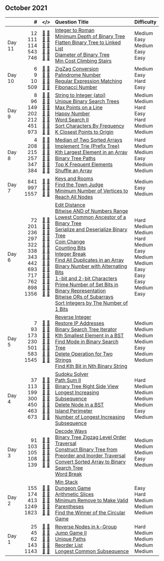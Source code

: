 ## October 2021

||#|</>|Question Title|Difficulty|
|:--|--:|:-:|:--|:--|
|Day 11|12<br>111<br>114<br>543<br>746|[📎](../src/q_1_50/q0012.hpp) [📝](../src/q_1_50/q0012_unittest.hpp)<br>[📎](../src/q_101_150/q0111.hpp) [📝](../src/q_101_150/q0111_unittest.hpp)<br>[📎](../src/q_101_150/q0114.hpp) [📝](../src/q_101_150/q0114_unittest.hpp)<br>[📎](../src/q_501_550/q0543.hpp) [📝](../src/q_501_550/q0543_unittest.hpp)<br>[📎](../src/q_701_750/q0746.hpp) [📝](../src/q_701_750/q0746_unittest.hpp)|[Integer to Roman](https://leetcode.com/problems/integer-to-roman/)<br>[Minimum Depth of Binary Tree](https://leetcode.com/problems/minimum-depth-of-binary-tree/)<br>[Flatten Binary Tree to Linked List](https://leetcode.com/problems/flatten-binary-tree-to-linked-list/)<br>[Diameter of Binary Tree](https://leetcode.com/problems/diameter-of-binary-tree/)<br>[Min Cost Climbing Stairs](https://leetcode.com/problems/min-cost-climbing-stairs/)|Medium<br>Easy<br>Medium<br>Easy<br>Easy|
|Day 10|6<br>9<br>10<br>509|[📎](../src/q_1_50/q0006.hpp) [📝](../src/q_1_50/q0006_unittest.hpp)<br>[📎](../src/q_1_50/q0009.hpp) [📝](../src/q_1_50/q0009_unittest.hpp)<br>[📎](../src/q_1_50/q0010.hpp) [📝](../src/q_1_50/q0010_unittest.hpp)<br>[📎](../src/q_501_550/q0509.hpp) [📝](../src/q_501_550/q0509_unittest.hpp)|[ZigZag Conversion](https://leetcode.com/problems/zigzag-conversion/)<br>[Palindrome Number](https://leetcode.com/problems/palindrome-number/)<br>[Regular Expression Matching](https://leetcode.com/problems/regular-expression-matching/)<br>[Fibonacci Number](https://leetcode.com/problems/fibonacci-number/)|Medium<br>Easy<br>Hard<br>Easy|
|Day 9|8<br>96<br>149<br>202<br>212<br>451<br>973|[📎](../src/q_1_50/q0008.hpp) [📝](../src/q_1_50/q0008_unittest.hpp)<br>[📎](../src/q_51_100/q0096.hpp) [📝](../src/q_51_100/q0096_unittest.hpp)<br>[📎](../src/q_101_150/q0149.hpp) [📝](../src/q_101_150/q0149_unittest.hpp)<br>[📎](../src/q_201_250/q0202.hpp) [📝](../src/q_201_250/q0202_unittest.hpp)<br>[📎](../src/q_201_250/q0212.hpp) [📝](../src/q_201_250/q0212_unittest.hpp)<br>[📎](../src/q_451_500/q0451.hpp) [📝](../src/q_451_500/q0451_unittest.hpp)<br>[📎](../src/q_951_1000/q0973.hpp) [📝](../src/q_951_1000/q0973_unittest.hpp)|[String to Integer (atoi)](https://leetcode.com/problems/string-to-integer-atoi/)<br>[Unique Binary Search Trees](https://leetcode.com/problems/unique-binary-search-trees/)<br>[Max Points on a Line](https://leetcode.com/problems/max-points-on-a-line/)<br>[Happy Number](https://leetcode.com/problems/happy-number/)<br>[Word Search II](https://leetcode.com/problems/word-search-ii/)<br>[Sort Characters By Frequency](https://leetcode.com/problems/sort-characters-by-frequency/)<br>[K Closest Points to Origin](https://leetcode.com/problems/k-closest-points-to-origin/)|Medium<br>Medium<br>Hard<br>Easy<br>Hard<br>Medium<br>Medium|
|Day 8|4<br>208<br>215<br>257<br>347<br>384|[📎](../src/q_1_50/q0004.hpp) [📝](../src/q_1_50/q0004_unittest.hpp)<br>[📎](../src/q_201_250/q0208.hpp) [📝](../src/q_201_250/q0208_unittest.hpp)<br>[📎](../src/q_201_250/q0215.hpp) [📝](../src/q_201_250/q0215_unittest.hpp)<br>[📎](../src/q_251_300/q0257.hpp) [📝](../src/q_251_300/q0257_unittest.hpp)<br>[📎](../src/q_301_350/q0347.hpp) [📝](../src/q_301_350/q0347_unittest.hpp)<br>[📎](../src/q_351_400/q0384.hpp) [📝](../src/q_351_400/q0384_unittest.hpp)|[Median of Two Sorted Arrays](https://leetcode.com/problems/median-of-two-sorted-arrays/)<br>[Implement Trie (Prefix Tree)](https://leetcode.com/problems/implement-trie-prefix-tree/)<br>[Kth Largest Element in an Array](https://leetcode.com/problems/kth-largest-element-in-an-array/)<br>[Binary Tree Paths](https://leetcode.com/problems/binary-tree-paths/)<br>[Top K Frequent Elements](https://leetcode.com/problems/top-k-frequent-elements/)<br>[Shuffle an Array](https://leetcode.com/problems/shuffle-an-array/)|Hard<br>Medium<br>Medium<br>Easy<br>Medium<br>Medium|
|Day 7|841<br>997<br>1557|[📎](../src/q_801_850/q0841.hpp) [📝](../src/q_801_850/q0841_unittest.hpp)<br>[📎](../src/q_951_1000/q0997.hpp) [📝](../src/q_951_1000/q0997_unittest.hpp)<br>[📎](../src/q_1551_1600/q1557.hpp) [📝](../src/q_1551_1600/q1557_unittest.hpp)|[Keys and Rooms](https://leetcode.com/problems/keys-and-rooms/)<br>[Find the Town Judge](https://leetcode.com/problems/find-the-town-judge/)<br>[Minimum Number of Vertices to Reach All Nodes](https://leetcode.com/problems/minimum-number-of-vertices-to-reach-all-nodes/)|Medium<br>Easy<br>Medium|
|Day 6|72<br>201<br>236<br>297<br>322<br>338<br>343<br>442<br>693<br>717<br>762<br>898<br>1356|[📎](../src/q_51_100/q0072.hpp) [📝](../src/q_51_100/q0072_unittest.hpp)<br>[📎](../src/q_201_250/q0201.hpp) [📝](../src/q_201_250/q0201_unittest.hpp)<br>[📎](../src/q_201_250/q0236.hpp) [📝](../src/q_201_250/q0236_unittest.hpp)<br>[📎](../src/q_251_300/q0297.hpp) [📝](../src/q_251_300/q0297_unittest.hpp)<br>[📎](../src/q_301_350/q0322.hpp) [📝](../src/q_301_350/q0322_unittest.hpp)<br>[📎](../src/q_301_350/q0338.hpp) [📝](../src/q_301_350/q0338_unittest.hpp)<br>[📎](../src/q_301_350/q0343.hpp) [📝](../src/q_301_350/q0343_unittest.hpp)<br>[📎](../src/q_401_450/q0442.hpp) [📝](../src/q_401_450/q0442_unittest.hpp)<br>[📎](../src/q_651_700/q0693.hpp) [📝](../src/q_651_700/q0693_unittest.hpp)<br>[📎](../src/q_701_750/q0717.hpp) [📝](../src/q_701_750/q0717_unittest.hpp)<br>[📎](../src/q_751_800/q0762.hpp) [📝](../src/q_751_800/q0762_unittest.hpp)<br>[📎](../src/q_851_900/q0898.hpp) [📝](../src/q_851_900/q0898_unittest.hpp)<br>[📎](../src/q_1351_1400/q1356.hpp) [📝](../src/q_1351_1400/q1356_unittest.hpp)|[Edit Distance](https://leetcode.com/problems/edit-distance/)<br>[Bitwise AND of Numbers Range](https://leetcode.com/problems/bitwise-and-of-numbers-range/)<br>[Lowest Common Ancestor of a Binary Tree](https://leetcode.com/problems/lowest-common-ancestor-of-a-binary-tree/)<br>[Serialize and Deserialize Binary Tree](https://leetcode.com/problems/serialize-and-deserialize-binary-tree/)<br>[Coin Change](https://leetcode.com/problems/coin-change/)<br>[Counting Bits](https://leetcode.com/problems/counting-bits/)<br>[Integer Break](https://leetcode.com/problems/integer-break/)<br>[Find All Duplicates in an Array](https://leetcode.com/problems/find-all-duplicates-in-an-array/)<br>[Binary Number with Alternating Bits](https://leetcode.com/problems/binary-number-with-alternating-bits/)<br>[1-bit and 2-bit Characters](https://leetcode.com/problems/1-bit-and-2-bit-characters/)<br>[Prime Number of Set Bits in Binary Representation](https://leetcode.com/problems/prime-number-of-set-bits-in-binary-representation/)<br>[Bitwise ORs of Subarrays](https://leetcode.com/problems/bitwise-ors-of-subarrays/)<br>[Sort Integers by The Number of 1 Bits](https://leetcode.com/problems/sort-integers-by-the-number-of-1-bits/)|Hard<br>Medium<br>Medium<br>Hard<br>Medium<br>Easy<br>Medium<br>Medium<br>Easy<br>Easy<br>Easy<br>Medium<br>Easy|
|Day 5|7<br>93<br>173<br>230<br>501<br>583<br>1545|[📎](../src/q_1_50/q0007.hpp) [📝](../src/q_1_50/q0007_unittest.hpp)<br>[📎](../src/q_51_100/q0093.hpp) [📝](../src/q_51_100/q0093_unittest.hpp)<br>[📎](../src/q_151_200/q0173.hpp) [📝](../src/q_151_200/q0173_unittest.hpp)<br>[📎](../src/q_201_250/q0230.hpp) [📝](../src/q_201_250/q0230_unittest.hpp)<br>[📎](../src/q_501_550/q0501.hpp) [📝](../src/q_501_550/q0501_unittest.hpp)<br>[📎](../src/q_551_600/q0583.hpp) [📝](../src/q_551_600/q0583_unittest.hpp)<br>[📎](../src/q_1501_1550/q1545.hpp) [📝](../src/q_1501_1550/q1545_unittest.hpp)|[Reverse Integer](https://leetcode.com/problems/reverse-integer/)<br>[Restore IP Addresses](https://leetcode.com/problems/restore-ip-addresses/)<br>[Binary Search Tree Iterator](https://leetcode.com/problems/binary-search-tree-iterator/)<br>[Kth Smallest Element in a BST](https://leetcode.com/problems/kth-smallest-element-in-a-bst/)<br>[Find Mode in Binary Search Tree](https://leetcode.com/problems/find-mode-in-binary-search-tree/)<br>[Delete Operation for Two Strings](https://leetcode.com/problems/delete-operation-for-two-strings/)<br>[Find Kth Bit in Nth Binary String](https://leetcode.com/problems/find-kth-bit-in-nth-binary-string/)|Medium<br>Medium<br>Medium<br>Medium<br>Easy<br>Medium<br>Medium|
|Day 4|37<br>113<br>199<br>300<br>450<br>463<br>673|[📎](../src/q_1_50/q0037.hpp) [📝](../src/q_1_50/q0037_unittest.hpp)<br>[📎](../src/q_101_150/q0113.hpp) [📝](../src/q_101_150/q0113_unittest.hpp)<br>[📎](../src/q_151_200/q0199.hpp) [📝](../src/q_151_200/q0199_unittest.hpp)<br>[📎](../src/q_251_300/q0300.hpp) [📝](../src/q_251_300/q0300_unittest.hpp)<br>[📎](../src/q_401_450/q0450.hpp) [📝](../src/q_401_450/q0450_unittest.hpp)<br>[📎](../src/q_451_500/q0463.hpp) [📝](../src/q_451_500/q0463_unittest.hpp)<br>[📎](../src/q_651_700/q0673.hpp) [📝](../src/q_651_700/q0673_unittest.hpp)|[Sudoku Solver](https://leetcode.com/problems/sudoku-solver/)<br>[Path Sum II](https://leetcode.com/problems/path-sum-ii/)<br>[Binary Tree Right Side View](https://leetcode.com/problems/binary-tree-right-side-view/)<br>[Longest Increasing Subsequence](https://leetcode.com/problems/longest-increasing-subsequence/)<br>[Delete Node in a BST](https://leetcode.com/problems/delete-node-in-a-bst/)<br>[Island Perimeter](https://leetcode.com/problems/island-perimeter/)<br>[Number of Longest Increasing Subsequence](https://leetcode.com/problems/number-of-longest-increasing-subsequence/)|Hard<br>Medium<br>Medium<br>Medium<br>Medium<br>Easy<br>Medium|
|Day 3|91<br>103<br>105<br>108<br>139|[📎](../src/q_51_100/q0091.hpp) [📝](../src/q_51_100/q0091_unittest.hpp)<br>[📎](../src/q_101_150/q0103.hpp) [📝](../src/q_101_150/q0103_unittest.hpp)<br>[📎](../src/q_101_150/q0105.hpp) [📝](../src/q_101_150/q0105_unittest.hpp)<br>[📎](../src/q_101_150/q0108.hpp) [📝](../src/q_101_150/q0108_unittest.hpp)<br>[📎](../src/q_101_150/q0139.hpp) [📝](../src/q_101_150/q0139_unittest.hpp)|[Decode Ways](https://leetcode.com/problems/decode-ways/)<br>[Binary Tree Zigzag Level Order Traversal](https://leetcode.com/problems/binary-tree-zigzag-level-order-traversal/)<br>[Construct Binary Tree from Preorder and Inorder Traversal](https://leetcode.com/problems/construct-binary-tree-from-preorder-and-inorder-traversal/)<br>[Convert Sorted Array to Binary Search Tree](https://leetcode.com/problems/convert-sorted-array-to-binary-search-tree/)<br>[Word Break](https://leetcode.com/problems/word-break/)|Medium<br>Medium<br>Medium<br>Easy<br>Medium|
|Day 2|155<br>174<br>413<br>1249<br>1823|[📎](../src/q_151_200/q0155.hpp) [📝](../src/q_151_200/q0155_unittest.hpp)<br>[📎](../src/q_151_200/q0174.hpp) [📝](../src/q_151_200/q0174_unittest.hpp)<br>[📎](../src/q_401_450/q0413.hpp) [📝](../src/q_401_450/q0413_unittest.hpp)<br>[📎](../src/q_1201_1250/q1249.hpp) [📝](../src/q_1201_1250/q1249_unittest.hpp)<br>[📎](../src/q_1801_1850/q1823.hpp) [📝](../src/q_1801_1850/q1823_unittest.hpp)|[Min Stack](https://leetcode.com/problems/min-stack/)<br>[Dungeon Game](https://leetcode.com/problems/dungeon-game/)<br>[Arithmetic Slices](https://leetcode.com/problems/arithmetic-slices/)<br>[Minimum Remove to Make Valid Parentheses](https://leetcode.com/problems/minimum-remove-to-make-valid-parentheses/)<br>[Find the Winner of the Circular Game](https://leetcode.com/problems/find-the-winner-of-the-circular-game/)|Easy<br>Hard<br>Medium<br>Medium<br>Medium|
|Day 1|25<br>45<br>62<br>143<br>1143|[📎](../src/q_1_50/q0025.hpp) [📝](../src/q_1_50/q0025_unittest.hpp)<br>[📎](../src/q_1_50/q0045.hpp) [📝](../src/q_1_50/q0045_unittest.hpp)<br>[📎](../src/q_51_100/q0062.hpp) [📝](../src/q_51_100/q0062_unittest.hpp)<br>[📎](../src/q_101_150/q0143.hpp) [📝](../src/q_101_150/q0143_unittest.hpp)<br>[📎](../src/q_1101_1150/q1143.hpp) [📝](../src/q_1101_1150/q1143_unittest.hpp)|[Reverse Nodes in k-Group](https://leetcode.com/problems/reverse-nodes-in-k-group/)<br>[Jump Game II](https://leetcode.com/problems/jump-game-ii/)<br>[Unique Paths](https://leetcode.com/problems/unique-paths/)<br>[Reorder List](https://leetcode.com/problems/reorder-list/)<br>[Longest Common Subsequence](https://leetcode.com/problems/longest-common-subsequence/)|Hard<br>Medium<br>Medium<br>Medium<br>Medium|

